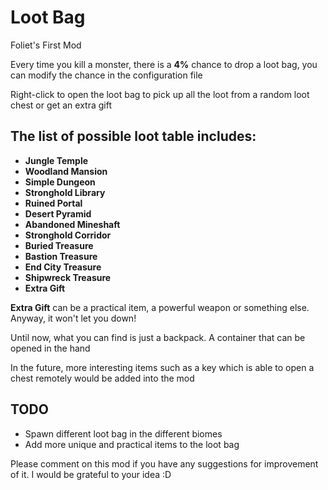 # Loot Bag

Foliet's First Mod

Every time you kill a monster, there is a **4%** chance to drop a loot bag, you can modify the chance in the
configuration file

Right-click to open the loot bag to pick up all the loot from a random loot chest or get an extra gift

## The list of possible loot table includes:

- **Jungle Temple**
- **Woodland Mansion**
- **Simple Dungeon**
- **Stronghold Library**
- **Ruined Portal**
- **Desert Pyramid**
- **Abandoned Mineshaft**
- **Stronghold Corridor**
- **Buried Treasure**
- **Bastion Treasure**
- **End City Treasure**
- **Shipwreck Treasure**
- **Extra Gift**

**Extra Gift** can be a practical item, a powerful weapon or something else. Anyway, it won't let you down!

Until now, what you can find is just a backpack. A container that can be opened in the hand

In the future, more interesting items such as a key which is able to open a chest remotely would be added into the mod

## TODO

- Spawn different loot bag in the different biomes
- Add more unique and practical items to the loot bag

Please comment on this mod if you have any suggestions for improvement of it. I would be grateful to your idea :D